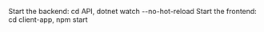 Start the backend: cd API, dotnet watch --no-hot-reload
Start the frontend: cd client-app, npm start